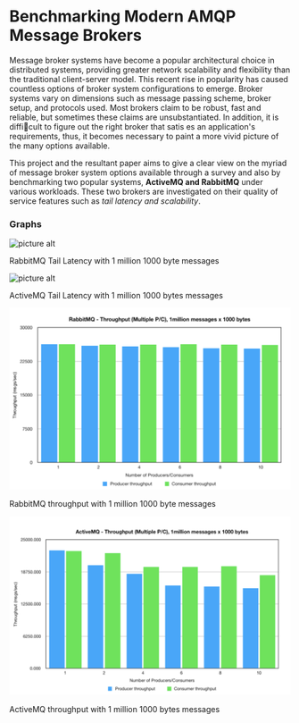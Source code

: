 # Benchmarking Modern AMQP Message Brokers

Message broker systems have become a popular architectural choice in distributed systems, providing greater network scalability and flexibility than the traditional client-server model. This recent rise in popularity has caused countless options of broker system configurations to emerge. Broker systems vary on dimensions such as message passing scheme, broker setup, and protocols used. Most brokers claim to be robust, fast and reliable, but sometimes these claims are unsubstantiated. In addition, it is difficult to figure out the right broker that satis es an application's requirements, thus, it becomes necessary to paint a more vivid picture of the many options available. 

This project and the resultant paper aims to give a clear view on the myriad of message broker system options available through a survey and also by benchmarking two popular systems, __ActiveMQ and RabbitMQ__ under various workloads. These two brokers are investigated on their quality of service features such as _tail latency and scalability_.

### Graphs

![picture alt](graphs/rabbit_mq_1000.png)

RabbitMQ Tail Latency with 1 million 1000 byte messages

![picture alt](graphs/active_1000.png)

ActiveMQ Tail Latency with 1 million 1000 bytes messages

![picture alt](graphs/rabbit_thru_1000.png)

RabbitMQ throughput with 1 million 1000 byte messages

![picture alt](graphs/active_thru_1000.png)

ActiveMQ throughput with 1 million 1000 bytes messages

